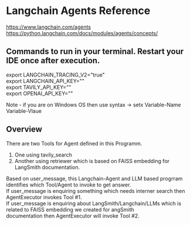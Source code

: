 # Langchain Agents Reference
https://www.langchain.com/agents  
https://python.langchain.com/docs/modules/agents/concepts/  

## Commands to run in your terminal. Restart your IDE once after execution.
export LANGCHAIN_TRACING_V2="true"  
export LANGCHAIN_API_KEY="<your-api-key>"  
export TAVILY_API_KEY="<your-tavily-key>"  
export OPENAI_API_KEY="<your-openai-key>"  

Note - if you are on Windows OS then use syntax -> setx Variable-Name Variable-Vlaue  

## Overview
There are two Tools for Agent defined in this Programm.  
1) One using tavily_search
2) Another using retriewer which is based on FAISS embedding for LangSmith documentation.

Based on user_message, this Langchain-Agent and LLM based progrram identifies which Tool/Agent to invoke to get answer.  
If user_message is enquiring something which needs interner search then AgentExecutor invokes Tool #1.  
If user_message is enquiring about LangSmith/Langchain/LLMs which is related to FAISS embedding we created for angSmith  
documentation then AgentExecutor will invoke Tool #2.  